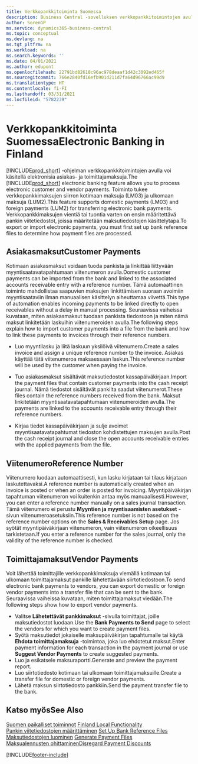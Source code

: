 ```yaml
---
title: Verkkopankkitoiminta Suomessa
description: Business Central -sovelluksen verkkopankkitoimintojen avulla voi käsitellä elektronisia asiakas- ja toimittajamaksuja. Toiminto tukee verkkopankkimaksujen siirron kotimaan maksuja (LM03) ja ulkomaan maksuja (LUM2). Verkkopankkimaksujen vientiä tai tuontia varten on ensin määritettävä pankin viitetiedostot, joissa määritetään maksutiedostojen käsittelytapa.
author: SorenGP
ms.service: dynamics365-business-central
ms.topic: conceptual
ms.devlang: na
ms.tgt_pltfrm: na
ms.workload: na
ms.search.keywords: ''
ms.date: 04/01/2021
ms.author: edupont
ms.openlocfilehash: 22791bd82618c96ac978deaaf1d42c3092ed465f
ms.sourcegitcommit: 766e2840fd16efb901d211d7fa64d96766ac99d9
ms.translationtype: HT
ms.contentlocale: fi-FI
ms.lasthandoff: 03/31/2021
ms.locfileid: "5782239"
---
```

# <a name="electronic-banking-in-finland"></a><span data-ttu-id="f5007-105">Verkkopankkitoiminta Suomessa</span><span class="sxs-lookup"><span data-stu-id="f5007-105">Electronic Banking in Finland</span></span>
<span data-ttu-id="f5007-106">[!INCLUDE[prod_short](../../includes/prod_short.md)] -ohjelman verkkopankkitoimintojen avulla voi käsitellä elektronisia asiakas- ja toimittajamaksuja.</span><span class="sxs-lookup"><span data-stu-id="f5007-106">The [!INCLUDE[prod_short](../../includes/prod_short.md)] electronic banking feature allows you to process electronic customer and vendor payments.</span></span> <span data-ttu-id="f5007-107">Toiminto tukee verkkopankkimaksujen siirron kotimaan maksuja (LM03) ja ulkomaan maksuja (LUM2).</span><span class="sxs-lookup"><span data-stu-id="f5007-107">This feature supports domestic payments (LM03) and foreign payments (LUM2) for transferring electronic bank payments.</span></span> <span data-ttu-id="f5007-108">Verkkopankkimaksujen vientiä tai tuontia varten on ensin määritettävä pankin viitetiedostot, joissa määritetään maksutiedostojen käsittelytapa.</span><span class="sxs-lookup"><span data-stu-id="f5007-108">To export or import electronic payments, you must first set up bank reference files to determine how payment files are processed.</span></span>  

## <a name="customer-payments"></a><span data-ttu-id="f5007-109">Asiakasmaksut</span><span class="sxs-lookup"><span data-stu-id="f5007-109">Customer Payments</span></span>  
<span data-ttu-id="f5007-110">Kotimaan asiakasmaksut voidaan tuoda pankista ja linkittää liittyvään myyntisaatavatapahtumaan viitenumeron avulla.</span><span class="sxs-lookup"><span data-stu-id="f5007-110">Domestic customer payments can be imported from the bank and linked to the associated accounts receivable entry with a reference number.</span></span> <span data-ttu-id="f5007-111">Tämä automaattinen toiminto mahdollistaa saapuvien maksujen linkittämisen suoraan avoimiin myyntisaataviin ilman manuaalisen käsittelyn aiheuttamaa viivettä.</span><span class="sxs-lookup"><span data-stu-id="f5007-111">This type of automation enables incoming payments to be linked directly to open receivables without a delay in manual processing.</span></span> <span data-ttu-id="f5007-112">Seuraavissa vaiheissa kuvataan, miten asiakasmaksut tuodaan pankista tiedostoon ja miten nämä maksut linkitetään laskuihin viitenumeroiden avulla.</span><span class="sxs-lookup"><span data-stu-id="f5007-112">The following steps explain how to import customer payments into a file from the bank and how to link these payments to invoices through their reference numbers.</span></span>  

- <span data-ttu-id="f5007-113">Luo myyntilasku ja liitä laskuun yksilöivä viitenumero.</span><span class="sxs-lookup"><span data-stu-id="f5007-113">Create a sales invoice and assign a unique reference number to the invoice.</span></span> <span data-ttu-id="f5007-114">Asiakas käyttää tätä viitenumeroa maksaessaan laskun.</span><span class="sxs-lookup"><span data-stu-id="f5007-114">This reference number will be used by the customer when paying the invoice.</span></span>  

- <span data-ttu-id="f5007-115">Tuo asiakasmaksut sisältävät maksutiedostot kassapäiväkirjaan.</span><span class="sxs-lookup"><span data-stu-id="f5007-115">Import the payment files that contain customer payments into the cash receipt journal.</span></span> <span data-ttu-id="f5007-116">Nämä tiedostot sisältävät pankilta saadut viitenumerot.</span><span class="sxs-lookup"><span data-stu-id="f5007-116">These files contain the reference numbers received from the bank.</span></span> <span data-ttu-id="f5007-117">Maksut linkitetään myyntisaatavatapahtumaan viitenumeroiden avulla.</span><span class="sxs-lookup"><span data-stu-id="f5007-117">The payments are linked to the accounts receivable entry through their reference numbers.</span></span>  

- <span data-ttu-id="f5007-118">Kirjaa tiedot kassapäiväkirjaan ja sulje avoimet myyntisaatavatapahtumat tiedoston kohdistettujen maksujen avulla.</span><span class="sxs-lookup"><span data-stu-id="f5007-118">Post the cash receipt journal and close the open accounts receivable entries with the applied payments from the file.</span></span>  

## <a name="reference-number"></a><span data-ttu-id="f5007-119">Viitenumero</span><span class="sxs-lookup"><span data-stu-id="f5007-119">Reference Number</span></span>  
<span data-ttu-id="f5007-120">Viitenumero luodaan automaattisesti, kun lasku kirjataan tai tilaus kirjataan laskutettavaksi.</span><span class="sxs-lookup"><span data-stu-id="f5007-120">A reference number is automatically created when an invoice is posted or when an order is posted for invoicing.</span></span> <span data-ttu-id="f5007-121">Myyntipäiväkirjan tapahtuman viitenumeron voi kuitenkin antaa myös manuaalisesti.</span><span class="sxs-lookup"><span data-stu-id="f5007-121">However, you can enter a reference number manually on a sales journal transaction.</span></span> <span data-ttu-id="f5007-122">Tämä viitenumero ei perustu **Myyntien ja myyntisaamisten asetukset** -sivun viitenumeroasetuksiin.</span><span class="sxs-lookup"><span data-stu-id="f5007-122">This reference number is not based on the reference number options on the **Sales & Receivables Setup** page.</span></span> <span data-ttu-id="f5007-123">Jos syötät myyntipäiväkirjaan viitenumeron, vain viitenumeron oikeellisuus tarkistetaan.</span><span class="sxs-lookup"><span data-stu-id="f5007-123">If you enter a reference number for the sales journal, only the validity of the reference number is checked.</span></span>  

## <a name="vendor-payments"></a><span data-ttu-id="f5007-124">Toimittajamaksut</span><span class="sxs-lookup"><span data-stu-id="f5007-124">Vendor Payments</span></span>  
<span data-ttu-id="f5007-125">Voit lähettää toimittajille verkkopankkimaksuja viemällä kotimaan tai ulkomaan toimittajamaksut pankille lähetettävään siirtotiedostoon.</span><span class="sxs-lookup"><span data-stu-id="f5007-125">To send electronic bank payments to vendors, you can export domestic or foreign vendor payments into a transfer file that can be sent to the bank.</span></span> <span data-ttu-id="f5007-126">Seuraavissa vaiheissa kuvataan, miten toimittajamaksut viedään.</span><span class="sxs-lookup"><span data-stu-id="f5007-126">The following steps show how to export vendor payments.</span></span>  

- <span data-ttu-id="f5007-127">Valitse **Lähetettävät pankkimaksut** -sivulla toimittajat, joille maksutiedostot luodaan.</span><span class="sxs-lookup"><span data-stu-id="f5007-127">Use the **Bank Payments to Send** page to select the vendors for which you want to create payment files.</span></span>  
- <span data-ttu-id="f5007-128">Syötä maksutiedot jokaiselle maksupäiväkirjan tapahtumalle tai käytä **Ehdota toimittajamaksuja** -toimintoa, joka luo ehdotetut maksut.</span><span class="sxs-lookup"><span data-stu-id="f5007-128">Enter payment information for each transaction in the payment journal or use **Suggest Vendor Payments** to create suggested payments.</span></span>  
- <span data-ttu-id="f5007-129">Luo ja esikatsele maksuraportti.</span><span class="sxs-lookup"><span data-stu-id="f5007-129">Generate and preview the payment report.</span></span>  
- <span data-ttu-id="f5007-130">Luo siirtotiedosto kotimaan tai ulkomaan toimittajamaksuille.</span><span class="sxs-lookup"><span data-stu-id="f5007-130">Create a transfer file for domestic or foreign vendor payments.</span></span>  
- <span data-ttu-id="f5007-131">Lähetä maksun siirtotiedosto pankkiin.</span><span class="sxs-lookup"><span data-stu-id="f5007-131">Send the payment transfer file to the bank.</span></span>  

## <a name="see-also"></a><span data-ttu-id="f5007-132">Katso myös</span><span class="sxs-lookup"><span data-stu-id="f5007-132">See Also</span></span>  
 <span data-ttu-id="f5007-133">[Suomen paikalliset toiminnot](finland-local-functionality.md) </span><span class="sxs-lookup"><span data-stu-id="f5007-133">[Finland Local Functionality](finland-local-functionality.md) </span></span>  
 <span data-ttu-id="f5007-134">[Pankin viitetiedostojen määrittäminen](how-to-set-up-bank-reference-files.md) </span><span class="sxs-lookup"><span data-stu-id="f5007-134">[Set Up Bank Reference Files](how-to-set-up-bank-reference-files.md) </span></span>  
 <span data-ttu-id="f5007-135">[Maksutiedostojen luominen](how-to-generate-payment-files.md) </span><span class="sxs-lookup"><span data-stu-id="f5007-135">[Generate Payment Files](how-to-generate-payment-files.md) </span></span>  
 [<span data-ttu-id="f5007-136">Maksualennusten ohittaminen</span><span class="sxs-lookup"><span data-stu-id="f5007-136">Disregard Payment Discounts</span></span>](how-to-disregard-payment-discounts.md)   


[!INCLUDE[footer-include](../../includes/footer-banner.md)]